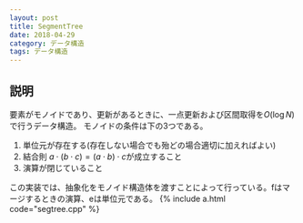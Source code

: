```yaml
---
layout: post
title: SegmentTree
date: 2018-04-29
category: データ構造
tags: データ構造
---
```


## 説明
要素がモノイドであり、更新があるときに、一点更新および区間取得を$O(\log N)$で行うデータ構造。
モノイドの条件は下の3つである。

1. 単位元が存在する(存在しない場合でも殆どの場合適切に加えればよい)
2. 結合則 $a \cdot (b \cdot c) = (a \cdot b) \cdot c​$が成立すること
3. 演算が閉じていること

この実装では、抽象化をモノイド構造体を渡すことによって行っている。fはマージするときの演算、eは単位元である。
{% include a.html code="segtree.cpp" %}